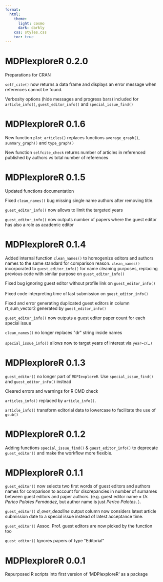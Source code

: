 ```yaml
---
format:
  html:
    theme: 
      light: cosmo
      dark: darkly
    css: styles.css
    toc: true
---
```

# MDPIexploreR 0.2.0 

Preparations for CRAN

`self_cite()` now returns a data frame and displays an error message when references cannot be found.

Verbosity options (hide messages and progress bars) included for `article_info()`, `guest_editor_info()` and `special_issue_find()`

# MDPIexploreR 0.1.6 

New function `plot_articles()` replaces functions `average_graph()`, `summary_graph()` and `type_graph()`

New function `selfcite_check` returns number of articles in referenced published by authors vs total number of references


# MDPIexploreR 0.1.5 

Updated functions documentation

Fixed `clean_names()` bug missing single name authors after removing title. 

`guest_editor_info()` now allows to limit the targeted years

`guest_editor_info()` now outputs number of papers where the guest editor has also a role as academic editor

# MDPIexploreR 0.1.4 

Added internal function `clean_names()` to homogenize editors and authors names to the same standard for comparison reason. `clean_names()` incorporated to `guest_editor_info()` for name cleaning purposes, replacing previous code with similar purpose on `guest_editor_info()`

Fixed bug ignoring guest editor without profile link on `guest_editor_info()`\
\
Fixed code interpreting time of last submission on `guest_editor_info()`

Fixed and error generating duplicated guest editors in column rt_sum_vector2 generated by `guest_editor_info()`

`guest_editor_info()` now outputs a guest editor paper count for each special issue

`clean_names()` no longer replaces "dr" string inside names\
\
`special_issue_info()` allows now to target years of interest via `year=c(…)`

# MDPIexploreR 0.1.3 

`guest_editor()` no longer part of `MDPIexploreR`. Use `special_issue_find()` and `guest_editor_info()` instead

Cleared errors and warnings for R CMD check

`articles_info()` replaced by `article_info()`.

`article_info()` transform editorial data to lowercase to facilitate the use of `gsub()`

# MDPIexploreR 0.1.2

Adding functions `special_issue_find()` & `guest_editor_info()` to deprecate `guest_editor()` and make the workflow more flexible.

# MDPIexploreR 0.1.1 

`guest_editor()` now selects two first words of guest editors and authors names for comparison to account for discrepancies in number of surnames between guest editors and paper authors. (e.g. guest editor name = *Dr. Perico Palotes Fernández*, but author name is just *Perico Palotes*. ).

`guest_editor()` *d_over_deadline* output column now considers latest article submission date to a special issue instead of latest acceptance time.

`guest_editor()` Assoc. Prof. guest editors are now picked by the function too

`guest_editor()` Ignores papers of type "Editorial"

# MDPIexploreR 0.0.1

Repurposed R scripts into first version of 'MDPIexploreR' as a package
